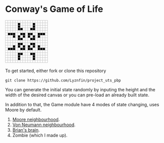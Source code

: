 # Conway's Game of Life
![](https://github.com/Lyznfin/game_of_life/blob/master/Game_of_life_pulsar.gif)

To get started, either fork or clone this repository
```
git clone https://github.com/Lyznfin/project_uts_pbp
```

You can generate the initial state randomly by inputing 
the height and the width of the desired canvas or
you can pre-load an already built state.

In addition to that, the Game module have 4 modes of state changing, uses Moore by default.
1. [Moore neighbourhood](https://conwaylife.com/wiki/Moore_neighbourhood/).
2. [Von Neumann neighbourhood](https://en.wikipedia.org/wiki/Von_Neumann_universal_constructor).
3. [Brian's brain](https://en.wikipedia.org/wiki/Brian%27s_Brain).
4. Zombie (which I made up).